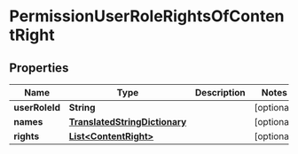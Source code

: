 
# PermissionUserRoleRightsOfContentRight

## Properties
Name | Type | Description | Notes
------------ | ------------- | ------------- | -------------
**userRoleId** | **String** |  |  [optional]
**names** | [**TranslatedStringDictionary**](TranslatedStringDictionary.md) |  |  [optional]
**rights** | [**List&lt;ContentRight&gt;**](ContentRight.md) |  |  [optional]



